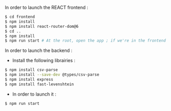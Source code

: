 In order to launch the REACT frontend :
```bash
$ cd frontend  
$ npm install  
$ npm install react-router-dom@6
$ cd ..  
$ npm install  
$ npm run start # At the root, open the app ; if we're in the frontend folder, launch in dev mode (live editing)
```

In order to launch the backend :
- Install the following librairies :
```bash
$ npm install csv-parse  
$ npm install --save-dev @types/csv-parse  
$ npm install express
$ npm install fast-levenshtein
```

- In order to launch it :
```bash
$ npm run start
```
